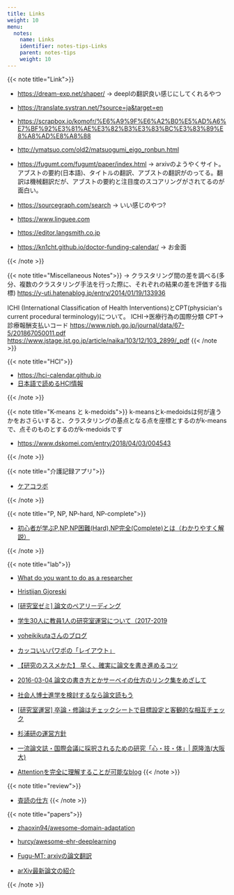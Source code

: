 ```yaml
---
title: Links
weight: 10
menu:
  notes:
    name: Links
    identifier: notes-tips-Links
    parent: notes-tips
    weight: 10
---
```


{{< note title="Link">}}
- https://dream-exp.net/shaper/
-> deeplの翻訳良い感じにしてくれるやつ

- https://translate.systran.net/?source=ja&target=en
- https://scrapbox.io/komofr/%E6%A9%9F%E6%A2%B0%E5%AD%A6%E7%BF%92%E3%81%AE%E3%82%B3%E3%83%BC%E3%83%89%E8%A8%AD%E8%A8%88
- http://ymatsuo.com/old2/matsuogumi_eigo_ronbun.html
- https://fugumt.com/fugumt/paper/index.html
-> arxivのようやくサイト。アブストの要約(日本語)、タイトルの翻訳、アブストの翻訳がのってる。翻訳は機械翻訳だが、アブストの要約と注目度のスコアリングがされてるのが面白い。
- https://sourcegraph.com/search
-> いい感じのやつ?
- https://www.linguee.com
- https://editor.langsmith.co.jp
- https://kn1cht.github.io/doctor-funding-calendar/
-> お金面


{{< /note >}}


{{< note title="Miscellaneous Notes">}}
-> クラスタリング間の差を調べる(多分、複数のクラスタリング手法を行った際に、それぞれの結果の差を評価する指標)
https://y-uti.hatenablog.jp/entry/2014/01/19/133936

ICHI (International Classification of Health Interventions)とCPT(physician's current procedural terminology)について。
ICHI->医療行為の国際分類
CPT->診療報酬支払いコード
https://www.niph.go.jp/journal/data/67-5/201867050011.pdf
https://www.jstage.jst.go.jp/article/naika/103/12/103_2899/_pdf
{{< /note >}}


{{< note title="HCI">}}
- https://hci-calendar.github.io
- [日本語で読めるHCI情報](https://masaogata.com/docs/hci-info/)
<!--
勝手に転記させていただいています。今後最新の情報を追記していこうと考えています。
https://masaogata.com/docs/hci-info/
## 学会情報
### 学会カレンダー
- HCI Calendar
  - 以前のGoogle Spreadsheetをもとに、独立したウェブサイトとして作り直しました。
  - 学会の投稿日・開催日が月ごとにまとまっています。
- SIGCHI Calendar
- IEEE Conferences & Events

### 一覧・ランキング・採択率 ※英語
- HCI Bibliography : Human-Computer Interaction Resources
- ランキングの高い出版物 – Human Computer Interaction | Google Scholar
- Top conferences in computer science | Microsoft Academic Search
- Acceptance Rates for Publications in Virtual Reality / Graphics / HCI / Visualization / Vision
- WikiCFP – A Wiki for Calls for Papers
  - あまり役立たない
- 人工知能学会「私のブックマーク」（下記参照）にも学会情報があります

### 学会について
- 20 Years of Four HCI Conferences: A Visual Exploration (PDF) ※英語
  - HCI学会の動向を視覚化した論文。著者、所属、キーワードなどの関係性がグラフにまとまっています。
- I give up on CHI/UIST | DUB For the Future ※英語
  - 近年のCHIの問題点が議論されています。（コメント欄も参考になる）
- CHI Conferenceにおける日本人の活動動向 – 坂本大介
- 日本におけるHCI研究の特異性 – 黒須正明

### ACM Digital Library 内のカンファレンス情報
- ACM Proceedings
- ACM Event: CHI
- ACM Event: SIGGRAPH

### 学会誌
- ヒューマンインタフェース学会論文誌 (Vol.15, No.3, 2003) モバイル&ユビキタスインタフェース – 椎尾一郎, 安村通晃, 福本雅明, 伊賀聡一郎, 増井俊之 情報処理学会論文誌 (Vol.51 No.7, 2010) 特集「実世界インタフェースの新たな展開 No. 0~10

## オンライン記事
### 人工知能学会「私のブックマーク」
- Vol.14 No.4 (1999/07) ヒューマンインタフェース – 増井俊之
- Vol.18 No.2 (2003/03) 画像処理・理解・マルチメディア –
- Vol.22 No.4 (2007/7) 人間と人工物のインタラクション – 小松孝徳
- Vol.22 No.6 (2007/11) ウェアラブルコンピュータ – 酒田信親
- Vol.23 No.6 (2008/11) ヒューマンコミュニケーション支援 – 西原陽子
- Vol.27 No.1 (2012/01) 生体情報とHCI – 棟方渚
- Vol.28 No.1 (2013/01) 情報可視化（Information Visualization） – 橋本康弘
- Vol.28 No.4 (2013/04) 情報検索インタフェース（Search User Interface） – 山本岳洋
- Vol.30.No.1(2015/01)クラウドソーシングとヒューマンコンピュテーション（Crowdsourcing and Human Computation） – 馬場雪乃

### HCI
- Telescope Magazine Issue No.002 ヒューマンインターフェース Link
  - テリー・ウィノグラード「人工知能からHCIへ」| Telescope Magazine Link
###  ユーザビリティ
- HITACHI – 自治体向けソリューション – 有識者の声「ユーザビリティ向上の必要性」- 黒須正明 Link
### インタフェース
- マルチタッチインタフェースと特許に関するエッセイ – 福地健太郎
  - マルチタッチインタフェース考〜Apple vs. SAMSUNG 裁判に思う Link
  - これからの「直感的」インタラクション Link
## 参考資料
HCIの関連技術の資料を集めています。

### 講義・解説
- Statistical Methods for HCI Research – Koji Yatani ※英語
- 朱鷺の杜Wiki – 機械学習に関するWiki（ものすごい情報量）
### PDFスライド
- 遠隔協調作業のための ウェアラブル・タンジブルインタフェース (PDF) – 蔵田武志, 酒田信親, 葛岡英明, 興梠正克, 大隈隆史, 西村拓一
- 複合現実型映像情報メディア (PDF) – 筑波大学 大田友一

### ツール
- SVM (Support Vector Machine) による機械学習
  - LIBSVM – Wikipedia
  - 開発元からDLできます。
  - Processing用のPSVMもあります。
- MacTex – MacOSXでTEX作成
  - MacTeX 2014に関するブログ記事

### サーベイ
- 主に ACM Digital Library, IEEE Xplore Digital Library, Google Scholar
- CHIの論文はCHI勉強会（下記参照）を参照。
- 落合先生＠筑波の資料。近年のHCI, HI, CV, CGがまとまっている。
  - #FTMA15 第一回 鬼コース 全PDF | SlideShare
  - #FTMA15 第一回　仏・人間コース全PDF | SlideShare

## CHI勉強会
大学院生・研究室が中心に毎年行っている勉強会です。2013,2014年は発表資料が配布されているので、サーベイ用にオススメです。

### 最新
- CHI勉強会2015@東京&北海道

### 開催履歴
- CHI勉強会2014@はこだて未来大学 資料なし
- CHI勉強会2014@お茶の水女子大学 資料
- CHI勉強会2013@北海道大学 資料なし
- CHI勉強会2013@明治大学 資料
- CHI勉強会2012@はこだて未来大学(サイトなし) 開催状況
- CHI勉強会2012@明治大学 資料なし(*1)
- CHI勉強会2011@お茶の水女子大学 資料なし(*2)
- CHI勉強会2006-2010
*1) 配布資料を所有。 *2) 1セッションのみ配布資料を所有。

## 動画
### ニコニコ学会：研究１００連発
ニコ動で発見できた映像をまとめました。

- 第１回
  - 01-20 東大・五十嵐健夫教授【手描きからぬいぐるみ】
  - 21-40 明治大・宮下芳明先生【ニコ動の次のメディア提案します】
  - 41-60 京大・中村聡史先生【ネタバレ防止ブラウザ】
  - 61-80 お茶の水女子大・塚田浩二先生【イグノーベル賞2012年受賞】
  - 81-100 東大・暦本純一教授【AR界のゴッドファーザー】
- 第２回
  - 01-20 稲見昌彦【光学迷彩】
  - 21-40 梶本裕之【電気触覚ディスプレイ】
  - 41-60 増井俊之［慶應義塾大学 教授］
- シンガポール版
  - AH’15参加者9名による100連発

### 学会公式
- The Official ACM | Youtube
- SIGGRAPH | Youtube : Technical Paper Preview, Emerging Technologies Previewなど

### まとめ
- M1に知っといて欲しい有名なHCI研究室のビデオリンク集 | togetter – 小泉直也氏によるまとめ


## 研究室
### 日本
- https://www.milive-plus.net/gakumon171203/hci-univ/


## 未整理
- https://note.com/auror/n/n69e814d580a6
- https://hci-lab.jp
- https://daisukesakamoto.jp/aboutme/
-->
{{< /note >}}


{{< note title="K-means と k-medoids">}}
k-meansとk-medoidsは何が違うかをおさらいすると、クラスタリングの基点となる点を座標とするのがk-meansで、点そのものとするのがk-medoidsです
- https://www.dskomei.com/entry/2018/04/03/004543

{{< /note >}}


{{< note title="介護記録アプリ">}}
- [ケアコラボ](https://page.carecollabo.jp)

{{< /note >}}


{{< note title="P, NP, NP-hard, NP-complete">}}
- [初心者が学ぶP,NP,NP困難(Hard),NP完全(Complete)とは（わかりやすく解説）](https://motojapan.hateblo.jp/entry/2017/11/15/082738)

{{< /note >}}


{{< note title="lab">}}
- [What do you want to do as a researcher](https://fye.c.u-tokyo.ac.jp/wp-content/uploads/2020/12/2019本文46P_rev.pdf)
- [Hristijan Gjoreski](https://scholar.google.co.jp/citations?user=LOpq5BoAAAAJ&hl=ja)
- [[研究室ゼミ] 論文のペアリーディング](https://note.com/nkmr/n/n64d30963f1b3)
- [学生30人に教員1人の研究室運営について（2017-2019](http://nkmr-lab.org/docs/management2017-2019.html)

- [yoheikikutaさんのブログ](https://yoheikikuta.github.io)
- [カッコいいパワポの「レイアウト」](https://note.com/powerpoint_jp/n/nffc40ee38355)
- [【研究のススメかた】 早く、確実に論文を書き進めるコツ](https://note.com/mmatsunaga/n/ndfde61f7069d)
- [2016-03-04 論文の書き方とかサーベイの仕方のリンク集をめざして](https://tam5917.hatenablog.com/entry/2016/03/04/235315)
- [社会人博士進学を検討するなら論文読もう](https://yumulog.hatenablog.com/entry/2019/04/27/152116)
- [[研究室運営] 卒論・修論はチェックシートで目標設定と客観的な相互チェック](https://note.com/nkmr/n/nde3a352435e1)
- [杉浦研の運営方針](https://note.com/lclab/n/nc13da29d20e1)
- [一流論文誌・国際会議に採択されるための研究「心・技・体」| 原隆浩(大阪大)](https://www.ipsj.or.jp/journal/info/hara75.pdf)


- [Attentionを完全に理解することが可能なblog](https://kntty.hateblo.jp/entry/2021/05/05/230400)
{{< /note >}}

{{< note title="review">}}
- [査読の仕方](https://gist.github.com/kaityo256/5654eceac4f831f9bc2c2c8069baac00)
{{< /note >}}

{{< note title="papers">}}
- [zhaoxin94/awesome-domain-adaptation](https://github.com/zhaoxin94/awesome-domain-adaptation)
- [hurcy/awesome-ehr-deeplearning](https://github.com/hurcy/awesome-ehr-deeplearning)

- [Fugu-MT: arxivの論文翻訳](https://fugumt.com/fugumt/paper/index.html)
- [arXiv最新論文の紹介](https://devneko.jp/wordpress/)

{{< /note >}}
